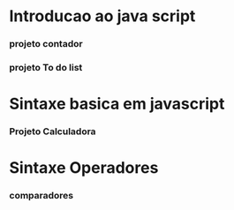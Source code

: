 # Introducao ao java script
### projeto contador
### projeto To do list
# Sintaxe basica em javascript
### Projeto Calculadora
# Sintaxe Operadores
### comparadores